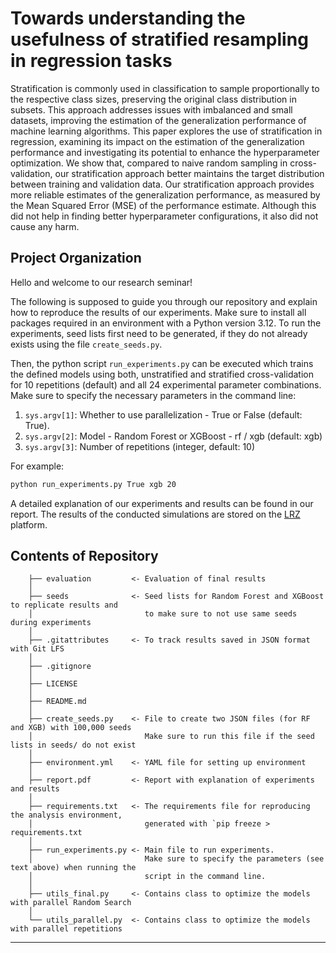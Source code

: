 # Towards understanding the usefulness of stratified resampling in regression tasks

Stratification is commonly used in classification to sample proportionally to the respective
class sizes, preserving the original class distribution in subsets. This approach addresses
issues with imbalanced and small datasets, improving the estimation of the generalization
performance of machine learning algorithms. This paper explores the use of stratification
in regression, examining its impact on the estimation of the generalization performance
and investigating its potential to enhance the hyperparameter optimization. We show that,
compared to naive random sampling in cross-validation, our stratification approach better
maintains the target distribution between training and validation data. Our stratification
approach provides more reliable estimates of the generalization performance, as measured
by the Mean Squared Error (MSE) of the performance estimate. Although this did not help
in finding better hyperparameter configurations, it also did not cause any harm.


## Project Organization

Hello and welcome to our research seminar!  
  
The following is supposed to guide you through our repository and explain how to reproduce the results of our experiments. Make sure to install all packages required in an environment with a Python version 3.12. To run the experiments, seed lists first need to be generated, if they do not already exists using the file ``create_seeds.py``. 

Then, the python script ``run_experiments.py`` can be executed which trains the defined models using both, unstratified and stratified cross-validation for 10 repetitions (default) and all 24 experimental parameter combinations. Make sure to specify the necessary parameters in the command line:

1. ``sys.argv[1]``: Whether to use parallelization      - True or False (default: True).
2. ``sys.argv[2]``: Model - Random Forest or XGBoost    - rf / xgb     (default: xgb)
3. ``sys.argv[3]``: Number of repetitions (integer, default: 10)

For example:
```bash
python run_experiments.py True xgb 20
```

A detailed explanation of our experiments and results can be found in our report.
The results of the conducted simulations are stored on the [LRZ](https://syncandshare.lrz.de/getlink/fi9NpAtAbwiJzAtvJKUv3T/) platform.


## Contents of Repository
```
    ├── evaluation         <- Evaluation of final results
    │
    ├── seeds              <- Seed lists for Random Forest and XGBoost to replicate results and 
    │                         to make sure to not use same seeds during experiments
    │  
    ├── .gitattributes     <- To track results saved in JSON format with Git LFS
    │
    ├── .gitignore     
    │
    ├── LICENSE
    │
    ├── README.md          
    │   
    ├── create_seeds.py    <- File to create two JSON files (for RF and XGB) with 100,000 seeds
    │                         Make sure to run this file if the seed lists in seeds/ do not exist      
    │
    ├── environment.yml    <- YAML file for setting up environment
    │
    ├── report.pdf         <- Report with explanation of experiments and results 
    │
    ├── requirements.txt   <- The requirements file for reproducing the analysis environment,
    │                         generated with `pip freeze > requirements.txt    
    │
    ├── run_experiments.py <- Main file to run experiments. 
    │                         Make sure to specify the parameters (see text above) when running the 
    │                         script in the command line.
    │                         
    ├── utils_final.py     <- Contains class to optimize the models with parallel Random Search
    │
    └── utils_parallel.py  <- Contains class to optimize the models with parallel repetitions
```
---


